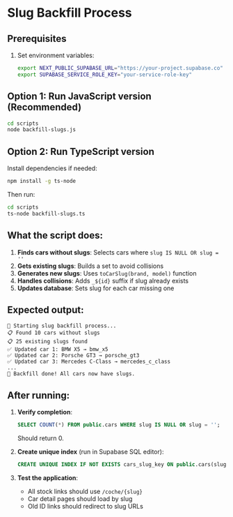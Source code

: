 # Slug Backfill Process

## Prerequisites

1. Set environment variables:
   ```bash
   export NEXT_PUBLIC_SUPABASE_URL="https://your-project.supabase.co"
   export SUPABASE_SERVICE_ROLE_KEY="your-service-role-key"
   ```

## Option 1: Run JavaScript version (Recommended)

```bash
cd scripts
node backfill-slugs.js
```

## Option 2: Run TypeScript version

Install dependencies if needed:
```bash
npm install -g ts-node
```

Then run:
```bash
cd scripts
ts-node backfill-slugs.ts
```

## What the script does:

1. **Finds cars without slugs**: Selects cars where `slug IS NULL OR slug = ''`
2. **Gets existing slugs**: Builds a set to avoid collisions
3. **Generates new slugs**: Uses `toCarSlug(brand, model)` function
4. **Handles collisions**: Adds `_${id}` suffix if slug already exists
5. **Updates database**: Sets slug for each car missing one

## Expected output:

```
🚀 Starting slug backfill process...
📋 Found 10 cars without slugs
📋 25 existing slugs found
✅ Updated car 1: BMW X5 → bmw_x5
✅ Updated car 2: Porsche GT3 → porsche_gt3
✅ Updated car 3: Mercedes C-Class → mercedes_c_class
...
🎉 Backfill done! All cars now have slugs.
```

## After running:

1. **Verify completion**: 
   ```sql
   SELECT COUNT(*) FROM public.cars WHERE slug IS NULL OR slug = '';
   ```
   Should return 0.

2. **Create unique index** (run in Supabase SQL editor):
   ```sql
   CREATE UNIQUE INDEX IF NOT EXISTS cars_slug_key ON public.cars(slug);
   ```

3. **Test the application**:
   - All stock links should use `/coche/{slug}`
   - Car detail pages should load by slug
   - Old ID links should redirect to slug URLs
